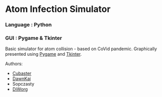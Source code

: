# Atom Infection Simulator

### Language : Python

### GUI : Pygame & Tkinter

Basic simulator for atom collision - based on CoVid pandemic.
Graphically presented using [Pygame](https://www.pygame.org/news) and [Tkinter](https://docs.python.org/3/library/tkinter.html).

Authors:
* [Cubaster](https://github.com/Cubaster)
* [DawnKai](https://github.com/Dawnkai)
* Sopczasty
* [DiWorg](https://github.com/DiWorg)
